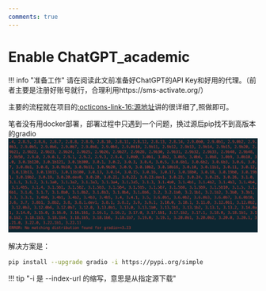 ```yaml
---
comments: true
---
```

# Enable ChatGPT_academic

!!! info "准备工作"
    请在阅读此文前准备好ChatGPT的API Key和好用的代理。（前者主要是注册好账号就行，合理利用https://sms-activate.org/）

主要的流程就在项目的[:octicons-link-16:源地址](https://github.com/binary-husky/chatgpt_academic)讲的很详细了,照做即可。

笔者没有用docker部署，部署过程中只遇到一个问题，换过源后pip找不到高版本的gradio
![](images/GPT_academic/2023-03-29-01-35-34.png#pic)  



解决方案是：

```bash
pip install --upgrade gradio -i https://pypi.org/simple
```

!!! tip "-i 是 --index-url 的缩写，意思是从指定源下载"
